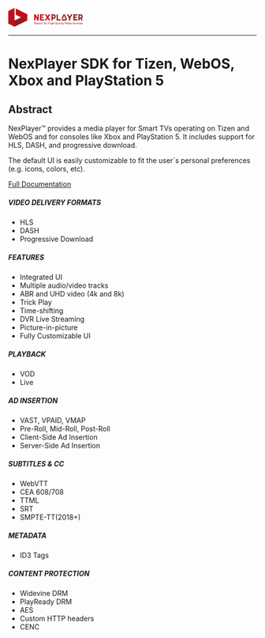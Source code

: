 <a id="introduction-top"> </a>


<img width="30%" text-align="center" src="./_images/logo.png" alt="logo of docsify-awesome repository" >

***

# NexPlayer SDK for Tizen, WebOS, Xbox and PlayStation 5<!-- {docsify-ignore-all} -->

## Abstract
NexPlayer™ provides a media player for Smart TVs operating on Tizen and WebOS and for consoles like Xbox and PlayStation 5. It includes support for HLS, DASH, and progressive download.

The default UI is easily customizable to fit the user&#xB4;s personal preferences (e.g. icons, colors, etc).

<div class="listsContainer">
<a href="https://nexplayer.github.io/TizenWebOS/#/" class="hideText"> Full Documentation </a>
<div class="blocks">
<h5 class="titleBlocks">VIDEO DELIVERY FORMATS</h5>
  <ul class="list">  
      <li>HLS </li>      
      <li>DASH </li>  
      <li>Progressive Download </li>      
  </ul>
</div>
<div class="blocks">
<h5 class="titleBlocks">FEATURES</h5>
  <ul class="list">  
      <li>Integrated UI </li>         
      <li>Multiple audio/video tracks </li>      
      <li>ABR and UHD video (4k and 8k) </li>
      <li>Trick Play </li>     
      <li>Time-shifting </li>   
      <li>DVR Live Streaming </li>   
      <li>Picture-in-picture </li>   
      <li>Fully Customizable UI </li>         
  </ul>
</div>
<div class="blocks">
<h5 class="titleBlocks">PLAYBACK</h5>
  <ul class="list">  
      <li>VOD </li>      
      <li>Live </li>             
  </ul>
</div>
<div class="blocks">
<h5 class="titleBlocks">AD INSERTION</h5>
  <ul class="list">  
      <li>VAST, VPAID, VMAP </li>      
      <li>Pre-Roll, Mid-Roll, Post-Roll </li>
      <li>Client-Side Ad Insertion </li>
      <li>Server-Side Ad Insertion </li>
  </ul>
</div>
<div class="blocks">
<h5 class="titleBlocks">SUBTITLES & CC</h5>
  <ul class="list">  
      <li>WebVTT </li>      
      <li>CEA 608/708 </li> 
      <li>TTML </li> 
      <li>SRT </li> 
      <li>SMPTE-TT(2018+) </li> 
  </ul>
</div>
<div class="blocks">
<h5 class="titleBlocks">METADATA</h5>
  <ul class="list">  
      <li>ID3 Tags </li>
  </ul>
</div>
<div class="blocks">
<h5 class="titleBlocks">CONTENT PROTECTION</h5>
  <ul class="list">  
      <li>Widevine DRM </li>      
      <li>PlayReady DRM </li>       
      <li>AES </li>
      <li>Custom HTTP headers</li>   
      <li>CENC </li>        
  </ul>
</div>
</div>
